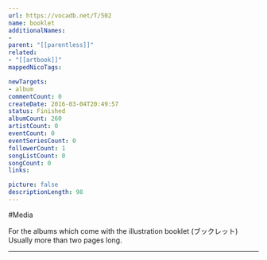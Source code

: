 ```yaml
---
url: https://vocadb.net/T/502
name: booklet
additionalNames: 
- 
parent: "[[parentless]]"
related:
- "[[artbook]]"
mappedNicoTags:

newTargets:
- album
commentCount: 0
createDate: 2016-03-04T20:49:57
status: Finished
albumCount: 260
artistCount: 0
eventCount: 0
eventSeriesCount: 0
followerCount: 1
songListCount: 0
songCount: 0
links: 

picture: false
descriptionLength: 98
---
```


#Media

For the albums which come with the illustration booklet (ブックレット) Usually more than two pages long.

---

